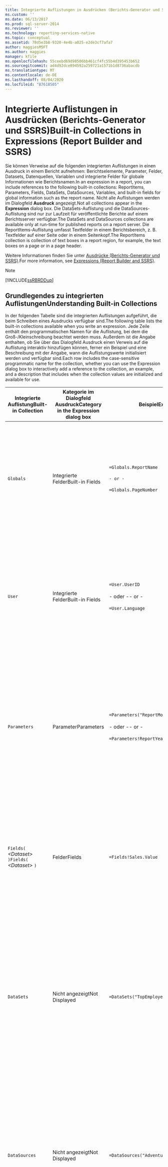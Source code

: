 ```yaml
---
title: Integrierte Auflistungen in Ausdrücken (Berichts-Generator und SSRS) | Microsoft-Dokumentation
ms.custom: ''
ms.date: 06/13/2017
ms.prod: sql-server-2014
ms.reviewer: ''
ms.technology: reporting-services-native
ms.topic: conceptual
ms.assetid: 78d5e3b8-9320-4e4b-a025-e2de3cf7afa7
author: maggiesMSFT
ms.author: maggies
manager: kfile
ms.openlocfilehash: 55ceebd69d98506bb461cf4fc55b4d395453b652
ms.sourcegitcommit: ad4d92dce894592a259721a1571b1d8736abacdb
ms.translationtype: MT
ms.contentlocale: de-DE
ms.lasthandoff: 08/04/2020
ms.locfileid: "87618505"
---
```

# <a name="built-in-collections-in-expressions-report-builder-and-ssrs"></a><span data-ttu-id="3e450-102">Integrierte Auflistungen in Ausdrücken (Berichts-Generator und SSRS)</span><span class="sxs-lookup"><span data-stu-id="3e450-102">Built-in Collections in Expressions (Report Builder and SSRS)</span></span>
  <span data-ttu-id="3e450-103">Sie können Verweise auf die folgenden integrierten Auflistungen in einen Ausdruck in einem Bericht aufnehmen: Berichtselemente, Parameter, Felder, Datasets, Datenquellen, Variablen und integrierte Felder für globale Informationen wie Berichtsnamen.</span><span class="sxs-lookup"><span data-stu-id="3e450-103">In an expression in a report, you can include references to the following built-in collections: ReportItems, Parameters, Fields, DataSets, DataSources, Variables, and built-in fields for global information such as the report name.</span></span> <span data-ttu-id="3e450-104">Nicht alle Auflistungen werden im Dialogfeld **Ausdruck** angezeigt.</span><span class="sxs-lookup"><span data-stu-id="3e450-104">Not all collections appear in the **Expression** dialog box.</span></span> <span data-ttu-id="3e450-105">Die DataSets-Auflistung und die DataSources-Auflistung sind nur zur Laufzeit für veröffentlichte Berichte auf einem Berichtsserver verfügbar.</span><span class="sxs-lookup"><span data-stu-id="3e450-105">The DataSets and DataSources collections are available only at run-time for published reports on a report server.</span></span> <span data-ttu-id="3e450-106">Die ReportItems-Auflistung umfasst Textfelder in einem Berichtsbereich, z. B. Textfelder auf einer Seite oder in einem Seitenkopf.</span><span class="sxs-lookup"><span data-stu-id="3e450-106">The ReportItems collection is collection of text boxes in a report region, for example, the text boxes on a page or in a page header.</span></span>  
  
 <span data-ttu-id="3e450-107">Weitere Informationen finden Sie unter [Ausdrücke &#40;Berichts-Generator und SSRS&#41;](expressions-report-builder-and-ssrs.md).</span><span class="sxs-lookup"><span data-stu-id="3e450-107">For more information, see [Expressions &#40;Report Builder and SSRS&#41;](expressions-report-builder-and-ssrs.md).</span></span>  
  
> [!NOTE]  
>  [!INCLUDE[ssRBRDDup](../../includes/ssrbrddup-md.md)]  
  
##  <a name="understanding-built-in-collections"></a><a name="Collections"></a> <span data-ttu-id="3e450-108">Grundlegendes zu integrierten Auflistungen</span><span class="sxs-lookup"><span data-stu-id="3e450-108">Understanding Built-in Collections</span></span>  
 <span data-ttu-id="3e450-109">In der folgenden Tabelle sind die integrierten Auflistungen aufgeführt, die beim Schreiben eines Ausdrucks verfügbar sind.</span><span class="sxs-lookup"><span data-stu-id="3e450-109">The following table lists the built-in collections available when you write an expression.</span></span> <span data-ttu-id="3e450-110">Jede Zeile enthält den programmatischen Namen für die Auflistung, bei dem die Groß-/Kleinschreibung beachtet werden muss. Außerdem ist die Angabe enthalten, ob Sie über das Dialogfeld Ausdruck einen Verweis auf die Auflistung interaktiv hinzufügen können, ferner ein Beispiel und eine Beschreibung mit der Angabe, wann die Auflistungswerte initialisiert werden und verfügbar sind.</span><span class="sxs-lookup"><span data-stu-id="3e450-110">Each row includes the case-sensitive programmatic name for the collection, whether you can use the Expression dialog box to interactively add a reference to the collection, an example, and a description that includes when the collection values are initialized and available for use.</span></span>  
  
|<span data-ttu-id="3e450-111">Integrierte Auflistung</span><span class="sxs-lookup"><span data-stu-id="3e450-111">Built-in Collection</span></span>|<span data-ttu-id="3e450-112">Kategorie im Dialogfeld Ausdruck</span><span class="sxs-lookup"><span data-stu-id="3e450-112">Category in the Expression dialog box</span></span>|<span data-ttu-id="3e450-113">Beispiel</span><span class="sxs-lookup"><span data-stu-id="3e450-113">Example</span></span>|<span data-ttu-id="3e450-114">BESCHREIBUNG</span><span class="sxs-lookup"><span data-stu-id="3e450-114">Description</span></span>|  
|--------------------------|-------------------------------------------|-------------|-----------------|  
|`Globals`|<span data-ttu-id="3e450-115">Integrierte Felder</span><span class="sxs-lookup"><span data-stu-id="3e450-115">Built-in Fields</span></span>|`=Globals.ReportName`<br /><br /> `- or -`<br /><br /> `=Globals.PageNumber`|<span data-ttu-id="3e450-116">Stellt globale Variablen dar, die für Berichte nützlich sind, wie z. B. der Berichtsname oder die Seitenzahl.</span><span class="sxs-lookup"><span data-stu-id="3e450-116">Represents global variables useful for reports, such as the report name or page number.</span></span> <span data-ttu-id="3e450-117">Immer verfügbar.</span><span class="sxs-lookup"><span data-stu-id="3e450-117">Always available.</span></span><br /><br /> <span data-ttu-id="3e450-118">Weitere Informationen finden Sie unter [Integrierte globale Werte und Benutzerverweise &#40;Berichts-Generator und SSRS&#41;](built-in-collections-built-in-globals-and-users-references-report-builder.md).</span><span class="sxs-lookup"><span data-stu-id="3e450-118">For more information, see [Built-in Globals and Users References &#40;Report Builder and SSRS&#41;](built-in-collections-built-in-globals-and-users-references-report-builder.md).</span></span>|  
|`User`|<span data-ttu-id="3e450-119">Integrierte Felder</span><span class="sxs-lookup"><span data-stu-id="3e450-119">Built-in Fields</span></span>|`=User.UserID`<br /><br /> <span data-ttu-id="3e450-120">- oder -</span><span class="sxs-lookup"><span data-stu-id="3e450-120">- or -</span></span><br /><br /> `=User.Language`|<span data-ttu-id="3e450-121">Stellt eine Auflistung der Daten über den Benutzer dar, der den Bericht ausführt, z. B. die Spracheinstellung oder die Benutzer-ID.</span><span class="sxs-lookup"><span data-stu-id="3e450-121">Represents a collection of data about the user running the report, such as the language setting or the user ID.</span></span> <span data-ttu-id="3e450-122">Immer verfügbar.</span><span class="sxs-lookup"><span data-stu-id="3e450-122">Always available.</span></span><br /><br /> <span data-ttu-id="3e450-123">Weitere Informationen finden Sie unter [Integrierte globale Werte und Benutzerverweise &#40;Berichts-Generator und SSRS&#41;](built-in-collections-built-in-globals-and-users-references-report-builder.md).</span><span class="sxs-lookup"><span data-stu-id="3e450-123">For more information, see [Built-in Globals and Users References &#40;Report Builder and SSRS&#41;](built-in-collections-built-in-globals-and-users-references-report-builder.md).</span></span>|  
|`Parameters`|<span data-ttu-id="3e450-124">Parameter</span><span class="sxs-lookup"><span data-stu-id="3e450-124">Parameters</span></span>|`=Parameters("ReportMonth").Value`<br /><br /> <span data-ttu-id="3e450-125">- oder -</span><span class="sxs-lookup"><span data-stu-id="3e450-125">- or -</span></span><br /><br /> `=Parameters!ReportYear.Value`|<span data-ttu-id="3e450-126">Stellt die Auflistung der Berichtsparameter dar, von denen jeder einwertig oder mehrwertig sein kann.</span><span class="sxs-lookup"><span data-stu-id="3e450-126">Represents the collection of report parameters, each of which can be single-value or multivalue.</span></span> <span data-ttu-id="3e450-127">Erst nach Abschluss der Verarbeitungsinitialisierung verfügbar.</span><span class="sxs-lookup"><span data-stu-id="3e450-127">Not available until processing initialization is complete.</span></span> <span data-ttu-id="3e450-128">Weitere Informationen finden Sie unter [Verweise auf Parametersammlungen &#40;Berichts-Generator und SSRS&#41;](built-in-collections-parameters-collection-references-report-builder.md).</span><span class="sxs-lookup"><span data-stu-id="3e450-128">For more information, see [Parameters Collection References &#40;Report Builder and SSRS&#41;](built-in-collections-parameters-collection-references-report-builder.md).</span></span>|  
|<span data-ttu-id="3e450-129">`Fields(` *\<Dataset>* `)`</span><span class="sxs-lookup"><span data-stu-id="3e450-129">`Fields(` *\<Dataset>* `)`</span></span>|<span data-ttu-id="3e450-130">Felder</span><span class="sxs-lookup"><span data-stu-id="3e450-130">Fields</span></span>|`=Fields!Sales.Value`|<span data-ttu-id="3e450-131">Stellt die Auflistung der im Bericht verfügbaren Felder des Datasets dar.</span><span class="sxs-lookup"><span data-stu-id="3e450-131">Represents the collection of fields of the dataset that are available to the report.</span></span> <span data-ttu-id="3e450-132">Verfügbar, nachdem Daten aus einer Datenquelle in ein Dataset abgerufen wurden.</span><span class="sxs-lookup"><span data-stu-id="3e450-132">Available after data is retrieved from a data source into a dataset.</span></span> <span data-ttu-id="3e450-133">Weitere Informationen finden Sie unter [Verweise auf Datasetfeld-Auflistungen &#40;Berichts-Generator und SSRS&#41;](built-in-collections-dataset-fields-collection-references-report-builder.md).</span><span class="sxs-lookup"><span data-stu-id="3e450-133">For more information, see [Dataset Fields Collection References &#40;Report Builder and SSRS&#41;](built-in-collections-dataset-fields-collection-references-report-builder.md).</span></span>|  
|`DataSets`|<span data-ttu-id="3e450-134">Nicht angezeigt</span><span class="sxs-lookup"><span data-stu-id="3e450-134">Not Displayed</span></span>|`=DataSets("TopEmployees").CommandText`|<span data-ttu-id="3e450-135">Stellt die Auflistung der Datasets dar, auf die im Text einer Berichtsdefinition verwiesen wird.</span><span class="sxs-lookup"><span data-stu-id="3e450-135">Represents the collection of datasets referenced from the body of a report definition.</span></span> <span data-ttu-id="3e450-136">Enthält nicht die Datenquellen, die nur in Seitenköpfen oder Seitenfüßen verwendet werden.</span><span class="sxs-lookup"><span data-stu-id="3e450-136">Does not include data sources used only in page headers or page footers.</span></span> <span data-ttu-id="3e450-137">Nicht verfügbar in der Vorschau.</span><span class="sxs-lookup"><span data-stu-id="3e450-137">Not available in local preview.</span></span> <span data-ttu-id="3e450-138">Weitere Informationen finden Sie unter [Verweise auf DataSources- und DataSets-Sammlungen &#40;Berichts-Generator und SSRS&#41;](built-in-collections-datasources-and-datasets-references-report-builder.md).</span><span class="sxs-lookup"><span data-stu-id="3e450-138">For more information, see [DataSources and DataSets Collection References &#40;Report Builder and SSRS&#41;](built-in-collections-datasources-and-datasets-references-report-builder.md).</span></span>|  
|`DataSources`|<span data-ttu-id="3e450-139">Nicht angezeigt</span><span class="sxs-lookup"><span data-stu-id="3e450-139">Not Displayed</span></span>|`=DataSources("AdventureWorks2012").Type`|<span data-ttu-id="3e450-140">Stellt die Auflistung der Datenquellen dar, auf die im Textkörper eines Berichts verwiesen wird.</span><span class="sxs-lookup"><span data-stu-id="3e450-140">Represents the collection of data sources referenced from within the body of a report.</span></span> <span data-ttu-id="3e450-141">Enthält nicht die Datenquellen, die nur in Seitenköpfen oder Seitenfüßen verwendet werden.</span><span class="sxs-lookup"><span data-stu-id="3e450-141">Does not include data sources used only in page headers or page footers.</span></span> <span data-ttu-id="3e450-142">Nicht verfügbar in der Vorschau.</span><span class="sxs-lookup"><span data-stu-id="3e450-142">Not available in local preview.</span></span> <span data-ttu-id="3e450-143">Weitere Informationen finden Sie unter [Verweise auf DataSources- und DataSets-Sammlungen &#40;Berichts-Generator und SSRS&#41;](built-in-collections-datasources-and-datasets-references-report-builder.md).</span><span class="sxs-lookup"><span data-stu-id="3e450-143">For more information, see [DataSources and DataSets Collection References &#40;Report Builder and SSRS&#41;](built-in-collections-datasources-and-datasets-references-report-builder.md).</span></span>|  
|`Variables`|`Variables`|`=Variables!CustomTimeStamp.Value`|<span data-ttu-id="3e450-144">Stellt die Auflistung von Berichtsvariablen und Gruppenvariablen dar.</span><span class="sxs-lookup"><span data-stu-id="3e450-144">Represents the collection of report variables and group variables.</span></span> <span data-ttu-id="3e450-145">Weitere Informationen finden Sie unter [Verweise auf Berichts- und Gruppenvariablenauflistungen &#40;Berichts-Generator und SSRS&#41;](built-in-collections-report-and-group-variables-references-report-builder.md).</span><span class="sxs-lookup"><span data-stu-id="3e450-145">For more information, see [Report and Group Variables Collections References &#40;Report Builder and SSRS&#41;](built-in-collections-report-and-group-variables-references-report-builder.md).</span></span>|  
|`ReportItems`|<span data-ttu-id="3e450-146">Nicht angezeigt</span><span class="sxs-lookup"><span data-stu-id="3e450-146">Not Displayed</span></span>|`=ReportItems("Textbox1").Value`|<span data-ttu-id="3e450-147">Stellt die Auflistung von Textfeldern für ein Berichtselement dar.</span><span class="sxs-lookup"><span data-stu-id="3e450-147">Represents the collection of text boxes for a report item.</span></span> <span data-ttu-id="3e450-148">Diese Auflistung kann verwendet werden, um Elemente auf der Seite zusammenzufassen und sie in einen Seitenkopf oder einen Seitenfuß einzubeziehen.</span><span class="sxs-lookup"><span data-stu-id="3e450-148">This collection can be used to summarize items on the page for including in a page header or page footer.</span></span> <span data-ttu-id="3e450-149">Weitere Informationen finden Sie unter [Verweise auf ReportItems-Auflistungen &#40;Berichts-Generator und SSRS&#41;](built-in-collections-reportitems-collection-references-report-builder.md).</span><span class="sxs-lookup"><span data-stu-id="3e450-149">For more information, see [ReportItems Collection References &#40;Report Builder and SSRS&#41;](built-in-collections-reportitems-collection-references-report-builder.md).</span></span>|  
  
##  <a name="using-collection-syntax-in-an-expression"></a><a name="Syntax"></a> <span data-ttu-id="3e450-150">Verwenden von Auflistungssyntax in einem Ausdruck</span><span class="sxs-lookup"><span data-stu-id="3e450-150">Using Collection Syntax in an Expression</span></span>  
 <span data-ttu-id="3e450-151">Wenn Sie von einem Ausdruck auf eine Auflistung verweisen möchten, verwenden Sie die Standard [!INCLUDE[msCoName](../../includes/msconame-md.md)] [!INCLUDE[vbprvb](../../includes/vbprvb-md.md)] Syntax für ein Element in einer Auflistung.</span><span class="sxs-lookup"><span data-stu-id="3e450-151">To refer to a collection from an expression, use standard [!INCLUDE[msCoName](../../includes/msconame-md.md)] [!INCLUDE[vbprvb](../../includes/vbprvb-md.md)] syntax for an item in a collection.</span></span> <span data-ttu-id="3e450-152">Die folgende Tabelle zeigt Beispiele für die Auflistungssyntax:</span><span class="sxs-lookup"><span data-stu-id="3e450-152">The following table shows examples of collection syntax.</span></span>  
  
|<span data-ttu-id="3e450-153">Syntax</span><span class="sxs-lookup"><span data-stu-id="3e450-153">Syntax</span></span>|<span data-ttu-id="3e450-154">Beispiel</span><span class="sxs-lookup"><span data-stu-id="3e450-154">Example</span></span>|  
|------------|-------------|  
|<span data-ttu-id="3e450-155">*Ausstellung! ObjectName. Property*</span><span class="sxs-lookup"><span data-stu-id="3e450-155">*Collection!ObjectName.Property*</span></span>|`=Fields!Sales.Value`|  
|<span data-ttu-id="3e450-156">*Ausstellung! ObjectName ("Property")*</span><span class="sxs-lookup"><span data-stu-id="3e450-156">*Collection!ObjectName("Property")*</span></span>|`=Fields!Sales("Value")`|  
|<span data-ttu-id="3e450-157">*Auflistung("Objektname").Eigenschaft*</span><span class="sxs-lookup"><span data-stu-id="3e450-157">*Collection("ObjectName").Property*</span></span>|`=Fields("Sales").Value`|  
|<span data-ttu-id="3e450-158">*Auflistung("Element")*</span><span class="sxs-lookup"><span data-stu-id="3e450-158">*Collection("Member")*</span></span>|`=User("Language")`|  
|<span data-ttu-id="3e450-159">*Collection. Member*</span><span class="sxs-lookup"><span data-stu-id="3e450-159">*Collection.Member*</span></span>|`=User.Language`|  
  
## <a name="see-also"></a><span data-ttu-id="3e450-160">Weitere Informationen</span><span class="sxs-lookup"><span data-stu-id="3e450-160">See Also</span></span>  
 <span data-ttu-id="3e450-161">[Hinzufügen eines Ausdrucks &#40;Berichts-Generator und SSRS&#41;](add-an-expression-report-builder-and-ssrs.md) </span><span class="sxs-lookup"><span data-stu-id="3e450-161">[Add an Expression &#40;Report Builder and SSRS&#41;](add-an-expression-report-builder-and-ssrs.md) </span></span>  
 [<span data-ttu-id="3e450-162">Beispiele für Ausdrücke &#40;Berichts-Generator und SSRS&#41;</span><span class="sxs-lookup"><span data-stu-id="3e450-162">Expression Examples &#40;Report Builder and SSRS&#41;</span></span>](expression-examples-report-builder-and-ssrs.md)  
  
  

